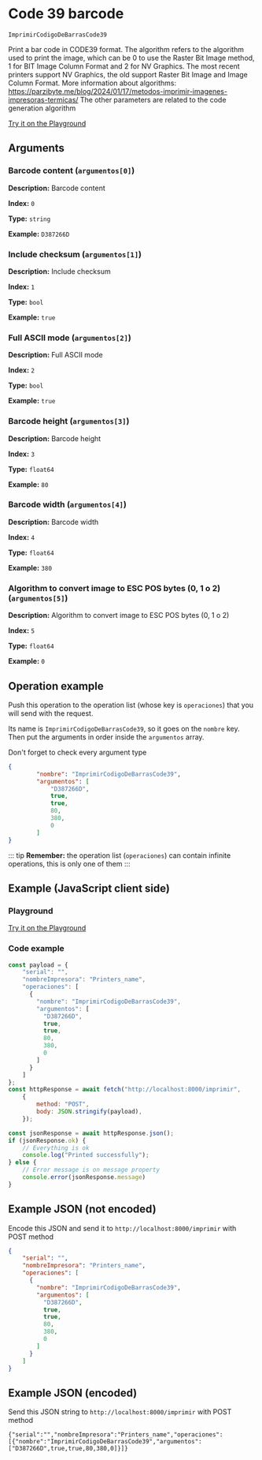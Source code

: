# Code 39 barcode

`ImprimirCodigoDeBarrasCode39`

Print a bar code in CODE39 format. The algorithm refers to the algorithm used to print the image, which can be 0 to use the Raster Bit Image method, 1 for BIT Image Column Format and 2 for NV Graphics. The most recent printers support NV Graphics, the old support Raster Bit Image and Image Column Format. More information about algorithms: https://parzibyte.me/blog/2024/01/17/metodos-imprimir-imagenes-impresoras-termicas/ The other parameters are related to the code generation algorithm







[Try it on the Playground](../playground.md?operacion=ImprimirCodigoDeBarrasCode39)

## Arguments
### Barcode content (`argumentos[0]`)



**Description:** Barcode content

**Index:** `0`

**Type:** `string`

**Example:** `D387266D`

### Include checksum (`argumentos[1]`)



**Description:** Include checksum

**Index:** `1`

**Type:** `bool`

**Example:** `true`

### Full ASCII mode (`argumentos[2]`)



**Description:** Full ASCII mode

**Index:** `2`

**Type:** `bool`

**Example:** `true`

### Barcode height (`argumentos[3]`)



**Description:** Barcode height

**Index:** `3`

**Type:** `float64`

**Example:** `80`

### Barcode width (`argumentos[4]`)



**Description:** Barcode width

**Index:** `4`

**Type:** `float64`

**Example:** `380`

### Algorithm to convert image to ESC POS bytes (0, 1 o 2) (`argumentos[5]`)



**Description:** Algorithm to convert image to ESC POS bytes (0, 1 o 2)

**Index:** `5`

**Type:** `float64`

**Example:** `0`

## Operation example


Push this operation to the operation list (whose key is `operaciones`) that you will send with the request.

Its name is `ImprimirCodigoDeBarrasCode39`, so it goes on the `nombre` key. Then put the arguments in order
inside the `argumentos` array.

Don't forget to check every argument type



```json
{
        "nombre": "ImprimirCodigoDeBarrasCode39",
        "argumentos": [
            "D387266D",
            true,
            true,
            80,
            380,
            0
        ]
}
```

::: tip
**Remember:** the operation list (`operaciones`) can contain infinite operations, this is only one of them
:::

## Example (JavaScript client side)

### Playground
[Try it on the Playground](../playground.md?operacion=ImprimirCodigoDeBarrasCode39)

<Playground urlBase=".." nombreOperacion="ImprimirCodigoDeBarrasCode39" :ocultarOperacionesDisponibles="true"/>

### Code example
```js
const payload = {
    "serial": "",
    "nombreImpresora": "Printers_name",
    "operaciones": [
      {
        "nombre": "ImprimirCodigoDeBarrasCode39",
        "argumentos": [
          "D387266D",
          true,
          true,
          80,
          380,
          0
        ]
      }
    ]
};
const httpResponse = await fetch("http://localhost:8000/imprimir",
    {
        method: "POST",
        body: JSON.stringify(payload),
    });

const jsonResponse = await httpResponse.json();
if (jsonResponse.ok) {
    // Everything is ok
    console.log("Printed successfully");
} else {
    // Error message is on message property
    console.error(jsonResponse.message)
}
```

## Example JSON (not encoded)

Encode this JSON and send it to `http://localhost:8000/imprimir` with POST method

```json
{
    "serial": "",
    "nombreImpresora": "Printers_name",
    "operaciones": [
      {
        "nombre": "ImprimirCodigoDeBarrasCode39",
        "argumentos": [
          "D387266D",
          true,
          true,
          80,
          380,
          0
        ]
      }
    ]
}
```

## Example JSON (encoded)

Send this JSON string to `http://localhost:8000/imprimir` with POST method

```
{"serial":"","nombreImpresora":"Printers_name","operaciones":[{"nombre":"ImprimirCodigoDeBarrasCode39","argumentos":["D387266D",true,true,80,380,0]}]}
```
